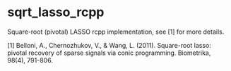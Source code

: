 # sqrt_lasso_rcpp
Square-root (pivotal) LASSO rcpp implementation, see [1] for more details. 


[1] Belloni, A., Chernozhukov, V., & Wang, L. (2011). Square-root lasso: pivotal recovery of sparse signals via conic programming. Biometrika, 98(4), 791-806.
